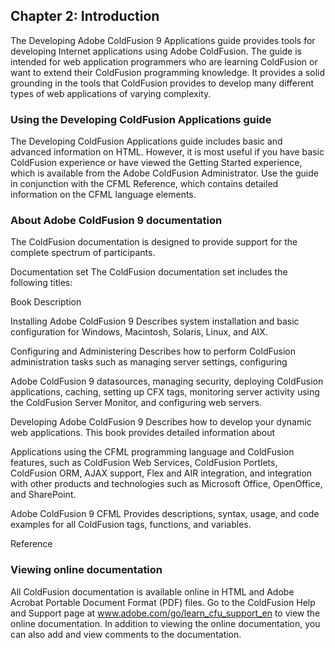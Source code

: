 ## Chapter 2: Introduction

The Developing Adobe ColdFusion 9 Applications guide provides tools for developing Internet applications using
Adobe ColdFusion. The guide is intended for web application programmers who are learning ColdFusion or want to
extend their ColdFusion programming knowledge. It provides a solid grounding in the tools that ColdFusion provides
to develop many different types of web applications of varying complexity.

### Using the Developing ColdFusion Applications guide

The Developing ColdFusion Applications guide includes basic and advanced information on HTML. However, it is
most useful if you have basic ColdFusion experience or have viewed the Getting Started experience, which is available
from the Adobe ColdFusion Administrator. Use the guide in conjunction with the CFML Reference, which contains
detailed information on the CFML language elements.

### About Adobe ColdFusion 9 documentation

The ColdFusion documentation is designed to provide support for the complete spectrum of participants.

Documentation set
The ColdFusion documentation set includes the following titles:

Book                             Description

Installing Adobe ColdFusion 9  Describes system installation and basic configuration for Windows, Macintosh, Solaris, Linux, and AIX.


Configuring and Administering    Describes how to perform ColdFusion administration tasks such as managing server settings, configuring

Adobe ColdFusion 9             datasources, managing security, deploying ColdFusion applications, caching, setting up CFX tags,
                                  monitoring server activity using the ColdFusion Server Monitor, and configuring web servers.

 Developing Adobe ColdFusion 9  Describes how to develop your dynamic web applications. This book provides detailed information about

 Applications                     using the CFML programming language and ColdFusion features, such as ColdFusion Web Services,
                                  ColdFusion Portlets, ColdFusion ORM, AJAX support, Flex and AIR integration, and integration with other
                                  products and technologies such as Microsoft Office, OpenOffice, and SharePoint.

 Adobe ColdFusion 9 CFML        Provides descriptions, syntax, usage, and code examples for all ColdFusion tags, functions, and variables.

 Reference

### Viewing online documentation

All ColdFusion documentation is available online in HTML and Adobe Acrobat Portable Document Format (PDF)
files. Go to the ColdFusion Help and Support page at www.adobe.com/go/learn_cfu_support_en to view the online
documentation. In addition to viewing the online documentation, you can also add and view comments to the
documentation.